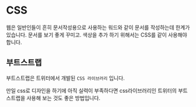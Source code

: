 # CSS
웹은 일반인들이 흔히 문서작성용으로 사용하는 워드와 같이 문서를 작성하는데 한계가 있습니다. 문서를 보기 좋게 꾸미고. 색상을 추가 하기 위해서는 CSS를 같이 사용해야 합니다.


## 부트스트랩
부트스트랩은 트위터에서 개발된 `CSS 라이브러리` 입니다.

만일 css로 디자인을 하기에 아직 실력이 부족하다면 css라이브러리인 트위터의 부트스트랩을 사용해 보는 것도 좋은 방법입니다.